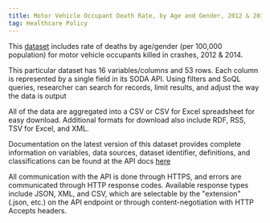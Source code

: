 ```yaml
---
title: Motor Vehicle Occupant Death Rate, by Age and Gender, 2012 & 2014, All States
tag: Healthcare Policy
---
```

This [dataset](https://data.cdc.gov/Motor-Vehicle/Motor-Vehicle-Occupant-Death-Rate-by-Age-and-Gende/rqg5-mkef) includes rate of deaths by age/gender (per 100,000 population) for motor vehicle occupants killed in crashes, 2012 & 2014.


This particular dataset has 16 variables/columns and 53 rows. Each column is represented by a single field in its SODA API. Using filters and SoQL queries, researcher can search for records, limit results, and adjust the way the data is output

All of the data are aggregated into a CSV or CSV for Excel spreadsheet for easy download. Additional formats for download also include RDF, RSS, TSV for Excel, and XML.

Documentation on the latest version of this dataset provides complete information on variables, data sources, dataset identifier, definitions, and classifications can be found at the API docs [here](https://dev.socrata.com/foundry/data.cdc.gov/6ce7-3zab)

All communication with the API is done through HTTPS, and errors are communicated through HTTP response codes. Available response types include JSON, XML, and CSV, which are selectable by the "extension" (.json, etc.) on the API endpoint or through content-negotiation with HTTP Accepts headers.
